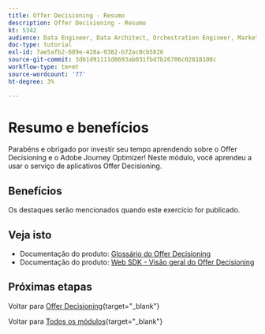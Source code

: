 ```yaml
---
title: Offer Decisioning - Resumo
description: Offer Decisioning - Resumo
kt: 5342
audience: Data Engineer, Data Architect, Orchestration Engineer, Marketer
doc-type: tutorial
exl-id: 7ae5afb2-689e-428a-9382-b72ac0cb5826
source-git-commit: 3d61d91111d8693ab031fbd7b26706c02818108c
workflow-type: tm+mt
source-wordcount: '77'
ht-degree: 3%

---
```


# Resumo e benefícios

Parabéns e obrigado por investir seu tempo aprendendo sobre o Offer Decisioning e o Adobe Journey Optimizer!
Neste módulo, você aprendeu a usar o serviço de aplicativos Offer Decisioning.

## Benefícios

Os destaques serão mencionados quando este exercício for publicado.

## Veja isto

- Documentação do produto: [Glossário do Offer Decisioning](https://experienceleague.adobe.com/docs/journey-optimizer/using/offer-decisioniong/get-started-decision/starting-offer-decisioning.html#glossary?lang=pt-BR)
- Documentação do produto: [Web SDK - Visão geral do Offer Decisioning](https://experienceleague.adobe.com/docs/experience-platform/edge/personalization/offer-decisioning/offer-decisioning-overview.html?lang=pt-BR)

## Próximas etapas

Voltar para [Offer Decisioning](offer-decisioning.md){target="_blank"}

Voltar para [Todos os módulos](./../../../../overview.md){target="_blank"}
